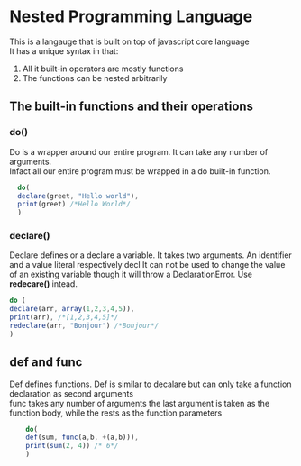 # Nested Programming Language

This is a langauge that is built on top of javascript core language  
It has a unique syntax in that:
1. All it built-in operators are mostly functions
2. The functions can be nested arbitrarily

## The built-in functions and their operations

### do()
Do is a wrapper around our entire program. It can take any number of arguments.  
Infact all our entire program must be wrapped  in a do built-in function.

```js
  do(
  declare(greet, "Hello world"),
  print(greet) /*Hello World*/
  )
```
### declare()
Declare defines or a declare a variable. It takes two arguments. An identifier and a value literal respectively  decl
It can not be used to change the value of an existing variable though it will throw a DeclarationError. Use **redecare()** intead.
```js
do (
declare(arr, array(1,2,3,4,5)),
print(arr), /*[1,2,3,4,5]*/
redeclare(arr, "Bonjour") /*Bonjour*/
)
```
## def and func
Def defines functions. Def is similar to decalare but can only take a function declaration as second arguments  
func takes any number of arguments the last argument is taken as the function body, while the rests as the function parameters
```js
    do(
    def(sum, func(a,b, +(a,b))),
    print(sum(2, 4)) /* 6*/
    )
```
